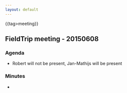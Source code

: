 ```yaml
---
layout: default
---
```


{{tag>meeting}}

## FieldTrip meeting - 20150608

### Agenda

*  Robert will not be present, Jan-Mathijs will be present

### Minutes

*  


